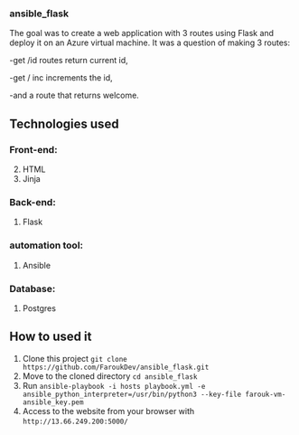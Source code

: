 ### ansible_flask

The goal was to create a web application with 3 routes using Flask and deploy it on an Azure virtual machine.
It was a question of making 3 routes:

  -get /id routes return current id,

  -get / inc increments the id,
 
  -and a route that returns welcome.
## Technologies used
### Front-end:
2. HTML
3. Jinja

### Back-end:
1. Flask

### automation tool:
1. Ansible

### Database:
1. Postgres

## How to used it
1. Clone this project `git clone https://github.com/FaroukDev/ansible_flask.git`
2. Move to the cloned directory `cd ansible_flask`
3. Run `ansible-playbook -i hosts playbook.yml -e ansible_python_interpreter=/usr/bin/python3 --key-file farouk-vm-ansible_key.pem `
4. Access to the website from your browser with `http://13.66.249.200:5000/`


